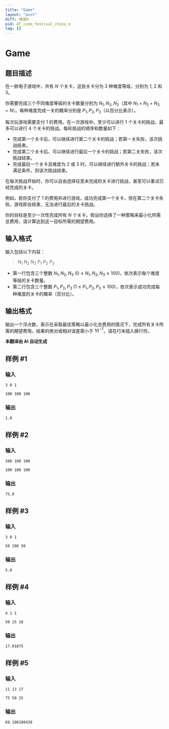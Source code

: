 ```yaml
---
title: "Game"
layout: "post"
diff: 难度0
pid: AT_code_festival_china_e
tag: []
---
```


# Game

## 题目描述

在一款电子游戏中，共有 $N$ 个关卡，这些关卡分为 3 种难度等级，分别为 1, 2 和 3。

你需要完成三个不同难度等级的关卡数量分别为 $N_1, N_2, N_3$（其中 $N_1 + N_2 + N_3 = N$）。每种难度完成一关的概率分别是 $P_1, P_2, P_3$（以百分比表示）。

每次玩游戏需要支付 1 的费用。在一次游戏中，至少可以进行 1 个关卡的挑战，最多可以进行 4 个关卡的挑战。每轮挑战的顺序和数量如下：

- 完成第一个关卡后，可以继续进行第二个关卡的挑战；若第一关失败，该次挑战结束。
- 完成第二个关卡后，可以继续进行最后一个关卡的挑战；若第二关失败，该次挑战结束。
- 完成最后一个关卡且难度为 2 或 3 时，可以继续进行额外关卡的挑战；若未满足条件，则该次挑战结束。

在每次挑战开始时，你可以自由选择任意未完成的关卡进行挑战，甚至可以重试已经完成的关卡。

例如，若你支付了 1 的费用并进行游戏，成功完成第一个关卡，但在第二个关卡失败，游戏即会结束，无法进行最后的关卡挑战。

你的目标是至少一次性完成所有 $N$ 个关卡。假设你选择了一种策略来最小化所需总费用，请计算达到这一目标所需的期望费用。

## 输入格式

输入包括以下内容：

> $N_1$ $N_2$ $N_3$ $P_1$ $P_2$ $P_3$

- 第一行包含三个整数 $N_1, N_2, N_3\ (0 \leq N_1, N_2, N_3 \leq 100)$，依次表示每个难度等级的关卡数量。
- 第二行包含三个整数 $P_1, P_2, P_3\ (1 \leq P_1, P_2, P_3 \leq 100)$，依次表示成功完成每种难度的关卡的概率（百分比）。

## 输出格式

输出一个浮点数，表示在采取最佳策略以最小化总费用的情况下，完成所有关卡所需的期望费用。结果的绝对或相对误差需小于 $10^{-7}$。请在行末插入换行符。

 **本翻译由 AI 自动生成**

## 样例 #1

### 输入

```
3 0 1
100 100 100
```

### 输出

```
1.0
```

## 样例 #2

### 输入

```
100 100 100
100 100 100
```

### 输出

```
75.0
```

## 样例 #3

### 输入

```
3 0 1
50 100 50
```

### 输出

```
5.0
```

## 样例 #4

### 输入

```
4 1 1
50 25 10
```

### 输出

```
17.01875
```

## 样例 #5

### 输入

```
11 13 17
75 50 25
```

### 输出

```
69.106100438
```


